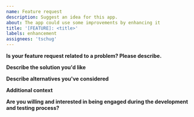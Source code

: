 ```yaml
---
name: Feature request
description: Suggest an idea for this app.
about: The app could use some improvements by enhancing it
title: '[FEATURE]: <title>'
labels: enhancement
assignees: 'tschug'
---
```


**Is your feature request related to a problem? Please describe.**
<!-- A clear and concise description of what the problem is. Ex. I'm always frustrated when [...] -->

**Describe the solution you'd like**
<!-- A clear and concise description of what you want to happen. -->

**Describe alternatives you've considered**
<!-- A clear and concise description of any alternative solutions or features you've considered. -->

**Additional context**
<!-- Add any other context or drawings about the feature request here. -->

**Are you willing and interested in being engaged during the development and testing process?**
<!-- Please answer with a yes or no. -->
